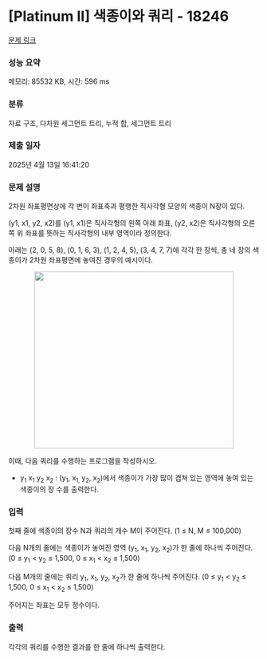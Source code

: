# [Platinum II] 색종이와 쿼리 - 18246 

[문제 링크](https://www.acmicpc.net/problem/18246) 

### 성능 요약

메모리: 85532 KB, 시간: 596 ms

### 분류

자료 구조, 다차원 세그먼트 트리, 누적 합, 세그먼트 트리

### 제출 일자

2025년 4월 13일 16:41:20

### 문제 설명

<p>2차원 좌표평면상에 각 변이 좌표축과 평행한 직사각형 모양의 색종이 N장이 있다.</p>

<p>(y1, x1, y2, x2)를 (y1, x1)은 직사각형의 왼쪽 아래 좌표, (y2, x2)은 직사각형의 오른쪽 위 좌표를 뜻하는 직사각형의 내부 영역이라 정의한다.</p>

<p>아래는 (2, 0, 5, 8), (0, 1, 6, 3), (1, 2, 4, 5), (3, 4, 7, 7)에 각각 한 장씩, 총 네 장의 색종이가 2차원 좌표평면에 놓여진 경우의 예시이다.</p>

<p style="text-align: center;"><img alt="" src="https://upload.acmicpc.net/b7200ed0-029e-47bf-8f89-7e265caf228f/-/preview/" style="height: 355px; width: 400px;"><br>
 </p>

<p>이때, 다음 쿼리를 수행하는 프로그램을 작성하시오.</p>

<ul>
	<li>y<sub>1</sub> x<sub>1</sub> y<sub>2</sub> x<sub>2</sub> : (y<sub>1</sub>, x<sub>1, </sub>y<sub>2</sub>, x<sub>2</sub>)에서 색종이가 가장 많이 겹쳐 있는 영역에 놓여 있는 색종이의 장 수를 출력한다.</li>
</ul>

### 입력 

 <p>첫째 줄에 색종이의 장수 N과 쿼리의 개수 M이 주어진다. (1 ≤ N, M ≤ 100,000)</p>

<p>다음 N개의 줄에는 색종이가 놓여진 영역 (y<sub>1</sub>, x<sub>1</sub>, y<sub>2</sub>, x<sub>2</sub>)가 한 줄에 하나씩 주어진다. (0 ≤ y<sub>1</sub> < y<sub>2</sub> ≤ 1,500, 0 ≤ x<sub>1</sub> < x<sub>2</sub> ≤ 1,500)</p>

<p>다음 M개의 줄에는 쿼리 y<sub>1</sub>, x<sub>1</sub>, y<sub>2</sub>, x<sub>2</sub>가 한 줄에 하나씩 주어진다. (0 ≤ y<sub>1</sub> < y<sub>2</sub> ≤ 1,500, 0 ≤ x<sub>1</sub> < x<sub>2</sub> ≤ 1,500)</p>

<p>주어지는 좌표는 모두 정수이다.</p>

### 출력 

 <p>각각의 쿼리를 수행한 결과를 한 줄에 하나씩 출력한다.</p>

